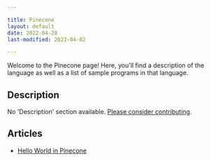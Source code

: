 ```yaml
---

title: Pinecone
layout: default
date: 2022-04-28
last-modified: 2023-04-02

---
```


Welcome to the Pinecone page! Here, you'll find a description of the language as well as a list of sample programs in that language.

## Description

No 'Description' section available. [Please consider contributing](https://github.com/TheRenegadeCoder/sample-programs-website).

## Articles

- [Hello World in Pinecone](https://sampleprograms.io/projects/hello-world/pinecone)